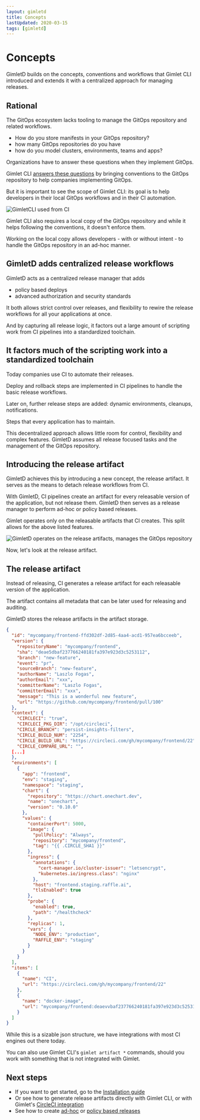```yaml
---
layout: gimletd
title: Concepts
lastUpdated: 2020-03-15
tags: [gimletd]
---
```


# Concepts

GimletD builds on the concepts, conventions and workflows that Gimlet CLI introduced
and extends it with a centralized approach for managing releases.

## Rational

The GitOps ecosystem lacks tooling to manage the GitOps repository and related workflows.

- How do you store manifests in your GitOps repository?
- how many GitOps repositories do you have
- how do you model clusters, environments, teams and apps?

Organizations have to answer these questions when they implement GitOps.

Gimlet CLI [answers these questions]([https://gimlet.io/gimlet-cli/concepts/](https://gimlet.io/gimlet-cli/concepts/)) 
by bringing conventions to the GitOps repository to help companies implementing GitOps.

But it is important to see the scope of Gimlet CLI: its goal is to help developers in their local GitOps workflows and in their CI automation.  

![GimletCLI used from CI](/gitops-with-ci.png)

Gimlet CLI also requires a local copy of the GitOps repository and while it helps following the conventions, it doesn't enforce them.

Working on the local copy allows developers - with or without intent - to handle the GitOps repository in an ad-hoc manner.

## GimletD adds centralized release workflows

GimletD acts as a centralized release manager that adds
- policy based deploys
- advanced authorization and security standards

It both allows strict control over releases, and flexibility to rewire the release workflows for all your applications at once.

And by capturing all release logic, it factors out a large amount of scripting work from CI pipelines into a 
standardized toolchain.

## It factors much of the scripting work into a standardized toolchain

Today companies use CI to automate their releases.

Deploy and rollback steps are implemented in CI pipelines to handle the basic release workflows.

Later on, further release steps are added: dynamic environments, cleanups, notifications.

Steps that every application has to maintain.

This decentralized approach allows little room for control, flexibility and complex features. 
GimletD assumes all release focused tasks and the management of the GitOps repository.

## Introducing the release artifact

GimletD achieves this by introducing a new concept, the release artifact. It serves as the means to detach release workflows from CI.

With GimletD, CI pipelines create an artifact for every releasable version of the application, but not release them.
GimletD then serves as a release manager to perform ad-hoc or policy based releases.

Gimlet operates only on the releasable artifacts that CI creates. This split allows for the above listed features.

![GimletD operates on the release artifacts, manages the GitOps repository](/gimletd-with-gitops.png)

Now, let's look at the release artifact.

## The release artifact

Instead of releasing, CI generates a release artifact for each releasable version of the application.

The artifact contains all metadata that can be later used for releasing and auditing.

GimletD stores the release artifacts in the artifact storage.

```json
{
  "id": "mycompany/frontend-ffd302df-2d85-4aa4-acd1-957ea6bcceeb",
  "version": {
    "repositoryName": "mycompany/frontend",
    "sha": "deae5dbaf237766240181fa397e923d3c5253112",
    "branch": "new-feature",
    "event": "pr",
    "sourceBranch": "new-feature",
    "authorName": "Laszlo Fogas",
    "authorEmail": "xxx",
    "committerName": "Laszlo Fogas",
    "committerEmail": "xxx",
    "message": "This is a wonderful new feature",
    "url": "https://github.com/mycompany/frontend/pull/100"
  },
  "context": {
    "CIRCLECI": "true",
    "CIRCLECI_PKG_DIR": "/opt/circleci",
    "CIRCLE_BRANCH": "persist-insights-filters",
    "CIRCLE_BUILD_NUM": "2254",
    "CIRCLE_BUILD_URL": "https://circleci.com/gh/mycompany/frontend/22",
    "CIRCLE_COMPARE_URL": "",
  [...]
  },
  "environments": [
    {
      "app": "frontend",
      "env": "staging",
      "namespace": "staging",
      "chart": {
        "repository": "https://chart.onechart.dev",
        "name": "onechart",
        "version": "0.10.0"
      },
      "values": {
        "containerPort": 5000,
        "image": {
          "pullPolicy": "Always",
          "repository": "mycompany/frontend",
          "tag": "{{ .CIRCLE_SHA1 }}"
        },
        "ingress": {
          "annotations": {
            "cert-manager.io/cluster-issuer": "letsencrypt",
            "kubernetes.io/ingress.class": "nginx"
          },
          "host": "frontend.staging.raffle.ai",
          "tlsEnabled": true
        },
        "probe": {
          "enabled": true,
          "path": "/healthcheck"
        },
        "replicas": 1,
        "vars": {
          "NODE_ENV": "production",
          "RAFFLE_ENV": "staging"
        }
      }
    }
  ],
  "items": [
    {
      "name": "CI",
      "url": "https://circleci.com/gh/mycompany/frontend/22"
    },
    {
      "name": "docker-image",
      "url": "mycompany/frontend:deaevvbaf237766240181fa397e923d3c5253112"
    }
  ]
}
```

While this is a sizable json structure, we have integrations with most CI engines out there today.

You can also use Gimlet CLI's `gimlet artifact *` commands, should you work with something that is not integrated with Gimlet.

## Next steps

- If you want to get started, go to the [Installation guide](/gimletd/installation)
- Or see how to generate release artifacts directly with Gimlet CLI, or with Gimlet's [CircleCI integration](/gimletd/tbd)
- See how to create [ad-hoc](/gimletd/tbd) or [policy based releases](/gimletd/tbd)
